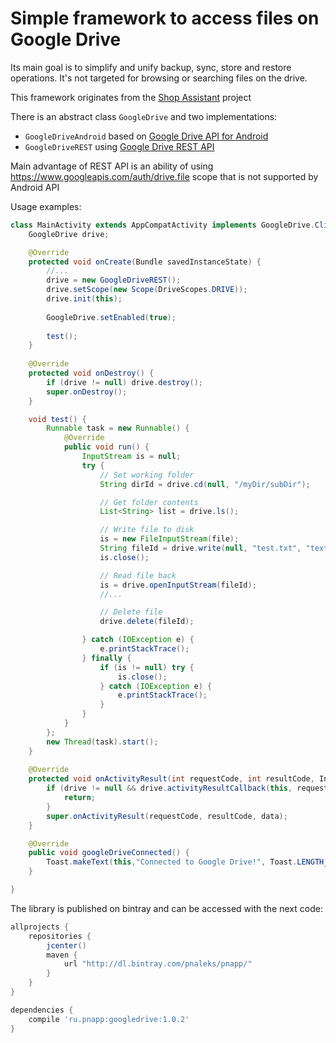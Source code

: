 # Simple framework to access files on Google Drive

Its main goal is to simplify and unify backup, sync, store and restore operations. It's not targeted for browsing or searching files on the drive.

This framework originates from the [Shop Assistant](https://play.google.com/store/apps/details?id=pnapp.productivity.store) project

There is an abstract class `GoogleDrive` and two implementations:

- `GoogleDriveAndroid` based on [Google Drive API for Android](https://developers.google.com/drive/android/)
- `GoogleDriveREST` using [Google Drive REST API](https://developers.google.com/drive/v3/web/about-sdk)

Main advantage of REST API is an ability of using https://www.googleapis.com/auth/drive.file scope that is not supported by Android API 

Usage examples:

```java
class MainActivity extends AppCompatActivity implements GoogleDrive.Client {
    GoogleDrive drive;

    @Override
    protected void onCreate(Bundle savedInstanceState) {
        //...
        drive = new GoogleDriveREST();
        drive.setScope(new Scope(DriveScopes.DRIVE));
        drive.init(this);
        
        GoogleDrive.setEnabled(true);
        
        test();
    }
    
    @Override
    protected void onDestroy() {
        if (drive != null) drive.destroy();
        super.onDestroy();
    }

    void test() {
        Runnable task = new Runnable() {
            @Override
            public void run() {
                InputStream is = null;
                try {
                    // Set working folder
                    String dirId = drive.cd(null, "/myDir/subDir");

                    // Get folder contents
                    List<String> list = drive.ls();

                    // Write file to disk
                    is = new FileInputStream(file);
                    String fileId = drive.write(null, "test.txt", "text/plain", is);
                    is.close();

                    // Read file back
                    is = drive.openInputStream(fileId);
                    //...

                    // Delete file
                    drive.delete(fileId);

                } catch (IOException e) {
                    e.printStackTrace();
                } finally {
                    if (is != null) try {
                        is.close();
                    } catch (IOException e) {
                        e.printStackTrace();
                    }
                }
            }
        };
        new Thread(task).start();
    }
    
    @Override
    protected void onActivityResult(int requestCode, int resultCode, Intent data) {
        if (drive != null && drive.activityResultCallback(this, requestCode, resultCode, data)) {
            return;
        }
        super.onActivityResult(requestCode, resultCode, data);
    }

    @Override
    public void googleDriveConnected() {
        Toast.makeText(this,"Connected to Google Drive!", Toast.LENGTH_SHORT).show();
    }

}
```

The library is published on bintray and can be accessed with the next code:

```gradle
allprojects {
    repositories {
        jcenter()
        maven {
            url "http://dl.bintray.com/pnaleks/pnapp/"
        }
    }
}

dependencies {
    compile 'ru.pnapp:googledrive:1.0.2'
}
```
